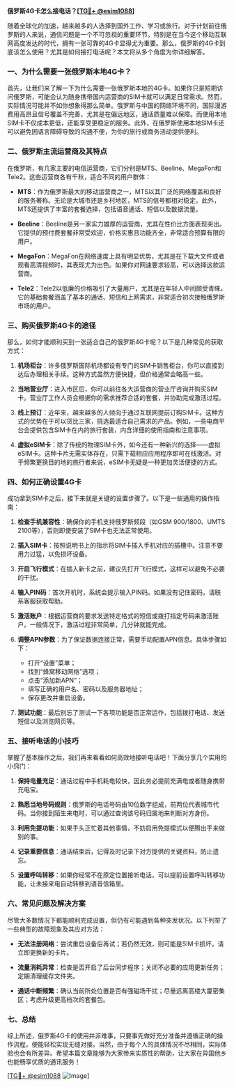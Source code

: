 **俄罗斯4G卡怎么接电话？[[TG💪+ @esim1088](https://t.me/s/esim1088)]**

随着全球化的加速，越来越多的人选择到国外工作、学习或旅行。对于计划前往俄罗斯的人来说，通信问题是一个不可忽视的重要环节。特别是在当今这个移动互联网高度发达的时代，拥有一张可靠的4G卡显得尤为重要。那么，俄罗斯的4G卡到底该怎么使用？尤其是如何接打电话呢？本文将从多个角度为你详细解答。

### 一、为什么需要一张俄罗斯本地4G卡？

首先，让我们来了解一下为什么需要一张俄罗斯本地的4G卡。如果你只是短期访问俄罗斯，可能会认为随身携带国内运营商的SIM卡就可以满足日常需求。然而，实际情况可能并不如你想象得那么简单。俄罗斯与中国的网络环境不同，国际漫游费用高昂且信号覆盖不完善，尤其是在偏远地区，通话质量难以保障。而使用本地SIM卡不仅成本更低，还能享受更稳定的服务。此外，在俄罗斯使用本地SIM卡还可以避免因语言障碍导致的沟通不便，为你的旅行或商务活动提供便利。

### 二、俄罗斯主流运营商及其特点

在俄罗斯，有几家主要的电信运营商，它们分别是MTS、Beeline、MegaFon和Tele2。这些运营商各有千秋，适合不同的用户群体：

- **MTS**：作为俄罗斯最大的移动运营商之一，MTS以其广泛的网络覆盖和良好的服务著称。无论是大城市还是乡村地区，MTS的信号都相对稳定。此外，MTS还提供了丰富的套餐选择，包括语音通话、短信以及数据流量。
  
- **Beeline**：Beeline是另一家实力雄厚的运营商，尤其在性价比方面表现突出。它提供的预付费套餐非常受欢迎，价格实惠且功能齐全，非常适合预算有限的用户。

- **MegaFon**：MegaFon在网络速度上具有明显优势，尤其是在下载大文件或者观看高清视频时，其表现尤为出色。如果你对网速要求较高，可以选择这款运营商。

- **Tele2**：Tele2以低廉的价格吸引了大量用户，尤其是在年轻人中间颇受青睐。它的基础套餐涵盖了基本的通话、短信和上网需求，非常适合初次接触俄罗斯市场的用户。

### 三、购买俄罗斯4G卡的途径

那么，如何才能顺利买到一张适合自己的俄罗斯4G卡呢？以下是几种常见的获取方式：

1. **机场柜台**：许多俄罗斯国际机场都设有专门的SIM卡销售柜台，你可以直接到达后办理相关手续。这种方式虽然方便快捷，但价格通常会略高一些。

2. **当地营业厅**：进入市区后，你可以前往各大运营商的营业厅咨询并购买SIM卡。营业厅工作人员会根据你的需求推荐合适的套餐，并协助完成激活过程。

3. **线上预订**：近年来，越来越多的人倾向于通过互联网提前订购SIM卡。这种方式的优势在于可以货比三家，挑选最适合自己需求的产品。例如，一些电商平台会提供包含SIM卡在内的旅行套装，内含详细的使用指南和注意事项。

4. **虚拟eSIM卡**：除了传统的物理SIM卡外，如今还有一种新兴的选择——虚拟eSIM卡。这种卡片无需实体存在，只需下载相应应用程序即可在线激活。对于频繁更换目的地的旅行者来说，eSIM卡无疑是一种更加灵活便捷的方式。

### 四、如何正确设置4G卡

成功拿到SIM卡之后，接下来就是关键的设置步骤了。以下是一些通用的操作指南：

1. **检查手机兼容性**：确保你的手机支持俄罗斯频段（如GSM 900/1800、UMTS 2100等），否则即使安装了SIM卡也无法正常使用。

2. **插入SIM卡**：按照说明书上的指示将SIM卡插入手机对应的插槽中。注意不要用力过猛，以免损坏设备。

3. **开启飞行模式**：在插入新卡之前，建议先打开飞行模式，这样可以避免不必要的干扰。

4. **输入PIN码**：首次开机时，系统会提示输入PIN码。如果没有记住密码，请联系客服获取帮助。

5. **激活账户**：根据运营商的要求发送特定格式的短信或拨打指定号码来激活账户。一般情况下，激活过程非常简单，几分钟就能完成。

6. **调整APN参数**：为了保证数据连接正常，需要手动配置APN信息。具体步骤如下：
   - 打开“设置”菜单；
   - 找到“蜂窝移动网络”选项；
   - 点击“添加新APN”；
   - 填写正确的用户名、密码以及服务器地址；
   - 保存更改并重启设备。

7. **测试功能**：最后别忘了测试一下各项功能是否正常运作，包括拨打电话、发送短信以及浏览网页等。

### 五、接听电话的小技巧

掌握了基本操作之后，我们再来看看如何高效地接听电话吧！下面分享几个实用的小窍门：

1. **保持电量充足**：通话过程中手机耗电较快，因此务必提前充满电或者随身携带充电宝。

2. **熟悉当地号码规则**：俄罗斯的电话号码由10位数字组成，前两位代表城市代码。当你接到陌生来电时，可以通过查询该号码归属地来判断对方身份。

3. **利用免提功能**：如果手头正忙着其他事情，不妨启用免提模式以便腾出手来做别的事。

4. **记录重要信息**：通话结束后，记得及时记录下对方提供的关键资料，防止遗忘。

5. **设置呼叫转移**：如果你经常不在原定位置接听电话，可以提前设置呼叫转移功能，让未接来电自动转移到语音信箱里。

### 六、常见问题及解决方案

尽管大多数情况下都能顺利完成设置，但仍有可能遇到各种突发状况。以下列举了一些典型的故障现象及其应对方法：

- **无法注册网络**：尝试重启设备后再试；若仍然无效，则可能是SIM卡损坏，请立即更换新的卡片。

- **流量消耗异常**：检查是否开启了后台同步程序；关闭不必要的应用更新任务；定期清理缓存文件夹。

- **通话中断频繁**：确认当前所处位置是否有强磁场干扰；尽量远离高楼大厦密集区；考虑升级更高档次的套餐包。

### 七、总结

综上所述，俄罗斯4G卡的使用并非难事，只要事先做好充分准备并遵循正确的操作流程，便能轻松实现无缝对接。当然，由于每个人的具体情况不尽相同，实际体验也会有所差异。希望本篇文章能够为大家带来实质性的帮助，让大家在异国他乡也能畅享优质的通讯服务！

[[TG💪+ @esim1088](https://t.me/s/esim1088) ![Image](https://i.postimg.cc/4NQfJmqS/Snipaste-2025-05-13-00-14-12.png)]